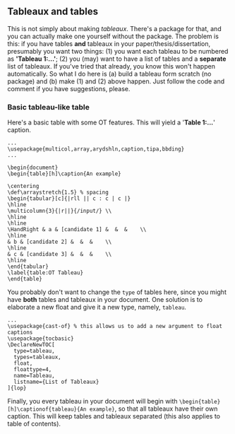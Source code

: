## Tableaux and tables

This is not simply about making *tableaux*. There's a package for that, and you can actually make one yourself without the package. The problem is this: if you have tables **and** tableaux in your paper/thesis/dissertation, presumably you want two things: (1) you want each tableau to be numbered as **'Tableau 1:...'**; (2) you (may) want to have a list of tables and a **separate** list of tableaux. If you've tried that already, you know this won't happen automatically. So what I do here is (a) build a tableau form scratch (no package) and (b) make (1) and (2) above happen. Just follow the code and comment if you have suggestions, please.

### Basic tableau-like table

Here's a basic table with some OT features. This will yield a '**Table 1:...**' caption.

```{latex}
...
\usepackage{multicol,array,arydshln,caption,tipa,bbding}
...

\begin{document}
\begin{table}[h]\caption{An example}

\centering
\def\arraystretch{1.5} % spacing 
\begin{tabular}[c]{|rll || c : c | c |} 
\hline 
\multicolumn{3}{|r||}{/input/} \\ 
\hline 
\hline
\HandRight & a & [candidate 1] &  &  &    \\ 
\hline
& b & [candidate 2] &  &  &    \\
\hline
& c & [candidate 3] &  &  &    \\
\hline
\end{tabular}
\label{table:OT Tableau} 
\end{table}
```

You probably don't want to change the ```type``` of tables here, since you might have **both** tables and tableaux in your document. One solution is to elaborate a new float and give it a new type, namely, ```tableau```.

```{latex}
...
\usepackage{cast-of} % this allows us to add a new argument to float captions
\usepackage{tocbasic}
\DeclareNewTOC[
  type=tableau,
  types=tableaux,
  float,
  floattype=4,
  name=Tableau,
  listname={List of Tableaux}
]{lop}
```

Finally, you every tableau in your document will begin with ```\begin{table}[h]\captionof{tableau}{An example}```, so that all tableaux have their own caption. This will keep tables and tableaux separated (this also applies to table of contents). 

 
